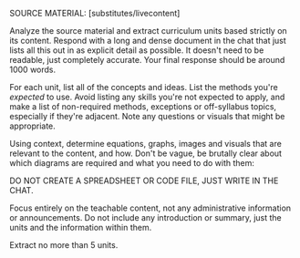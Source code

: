 SOURCE MATERIAL: [substitutes/livecontent]

Analyze the source material and extract curriculum units based strictly on its content. Respond with a long and dense document in the chat that just lists all this out in as explicit detail as possible. It doesn't need to be readable, just completely accurate. Your final response should be around 1000 words.

For each unit, list all of the concepts and ideas. List the methods you're *expected* to use. Avoid listing any skills you're not expected to apply, and make a list of non-required methods, exceptions or off-syllabus topics, especially if they're adjacent. Note any questions or visuals that might be appropriate.

Using context, determine equations, graphs, images and visuals that are relevant to the content, and how. Don't be vague, be brutally clear about which diagrams are required and what you need to do with them:

DO NOT CREATE A SPREADSHEET OR CODE FILE, JUST WRITE IN THE CHAT.

Focus entirely on the teachable content, not any administrative information or announcements. Do not include any introduction or summary, just the units and the information within them.

Extract no more than 5 units.